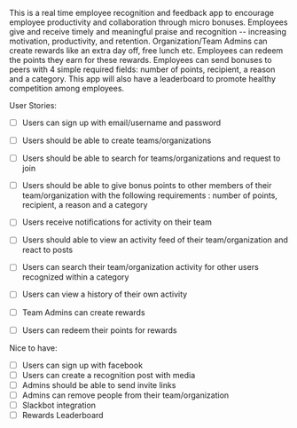 This is a real time employee recognition and feedback app to encourage employee productivity and collaboration through micro bonuses. Employees give and receive timely and meaningful praise and recognition -- increasing motivation, productivity, and retention. Organization/Team Admins can create rewards like an extra day off, free lunch etc. Employees can redeem the points they earn for these rewards. Employees can send bonuses to peers with 4 simple required fields: number of points, recipient, a reason and a category. This app will also have a leaderboard to promote healthy competition among employees. 


User Stories: 
- [ ] Users can sign up with email/username and password
- [ ] Users should be able to create teams/organizations
- [ ] Users should be able to search for teams/organizations and request to join 
- [ ] Users should be able to give bonus points to other members of their team/organization with the following requirements : number of points, recipient, a reason and a category
- [ ] Users receive notifications for activity on their team 
- [ ] Users should able to view an activity feed of their team/organization and react to posts
- [ ] Users can search their team/organization activity for other users recognized within a category 
- [ ] Users can view a history of their own activity 
- [ ] Team Admins can create rewards
- [ ] Users can redeem their points for rewards


Nice to have: 
- [ ] Users can sign up with facebook
- [ ] Users can create a recognition post with media 
- [ ] Admins should be able to send invite links
- [ ] Admins can remove people from their team/organization 
- [ ] Slackbot integration  
- [ ] Rewards Leaderboard
